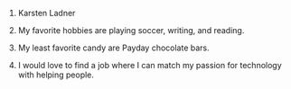 1. Karsten Ladner

2. My favorite hobbies are playing soccer, writing, and reading.

3. My least favorite candy are Payday chocolate bars.

4. I would love to find a job where I can match my passion for technology with helping people.
